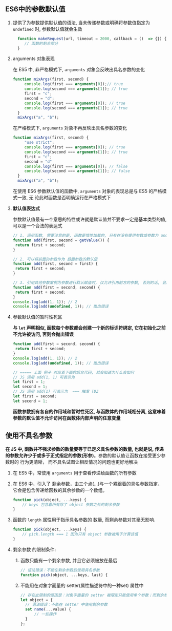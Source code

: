 ## ES6中的参数默认值

1. 提供了为参数提供默认值的语法,  当未传递参数或明确将参数值指定为 `undefined` 时, 参数默认值就会生效

   ```javascript
     function makeRequest(url, timeout = 2000, callback = ()  => {}) {
     	// 函数的剩余部分
     }
   ```

   

2. arguments 对象表现

   在 ES5 中, 非严格模式下, `arguments`  对象会反映出具名参数的变化 

   ```javascript
   function mixArgs(first, second) {
     	console.log(first === arguments[0]);// true
     	console.log(second === arguments[1]); // true
     	first = "c";
     	second = "d";
     	console.log(first === arguments[0]); // true
     	console.log(second === arguments[1]); // true
     }
     mixArgs("a", "b");
   ```

     在严格模式下, `arguments` 对象不再反映出具名参数的变化

   ```javascript
   function mixArgs(first, second) {
     	"use strict";
     	console.log(first === arguments[0]); // true
     	console.log(second === arguments[1]); // true
     	first = "c";
     	second = "d"
     	console.log(first === arguments[0]); // false
     	console.log(second === arguments[1]); // false
     }
     mixArgs("a", "b");
   ```

  	在使用 ES6 参数默认值的函数中, `arguments` 对象的表现总是与 ES5 的严格模式一致, 无	论此时函数是否明确运行在严格模式下

3. **默认值表达式**

   参数默认值最有一个意思的特性或许就是默认值并不要求一定是基本类型的值, 可以是一个合法的表达式

   ```javascript
   // 1. 调用函数, 需要注意的是, 函数是惰性加载的, 只有在没有提供参数或参数为 undefined 才会调用
   function add(first, second = getValue()) {
   	return first + second;
   }
   
   // 2. 可以将前面的参数作为 后面参数的默认值
   function add(first, second = first) {
   	return first + second;
   }
   
   // 3. 引用其他参数案例为参数进行默认赋值时, 仅允许引用前方的参数, 否则的话, 会触发 TDZ(暂时性时区) 错误
   function add(first = second, second) {
   	return first + second;
   }
   console.log(add(1, 1)); // 2
   console.log(add(undefined, 1)); // 抛出错误
   ```

4. 参数默认值的暂时性死区

   **与 `let` 声明相似, 函数每个参数都会创建一个新的标识符绑定, 它在初始化之前不允许被访问, 否则会抛出错误**

   ```javascript
   function add(first = second, second) {
   	return first + second;
   }
   console.log(add(1, 1)); // 2
   console.log(add(undefined, 1)); // 抛出错误
   
   // ===== 上面 例子 对应着下面的后台代码, 就会知道为什么会如何
   // JS 调用 add(1, 1) 可表示为
   let first = 1;
   let second = 1;
   // JS 调用 add(1) 可表示为  === 触发 TDZ 
   let first = second;
   let second = 1;
   ```

   **函数参数拥有各自的作用域和暂时性死区, 与函数体的作用域相分离, 这意味着参数的默认值不允许访问在函数体内部声明的任意变量**



## 使用不具名参数

**在 JS 中, 函数并不强求参数的数量要等于已定义具名参数的数量, 也就是说, 传递的参数允许少于或多于正式指定的参数(形参)**。参数的默认值让函数在接受更少参数时的 行为更清晰， 而不具名试图让相反情况的问题也更好地解决

1. 在 ES5 中，常使用 `arguments` 用于查看传递给函数的所有参数

2. 在 ES6 中，引入了 剩余参数，由三个点(...)与一个紧跟着的具名参数指定， 它会是包含传递给函数的其余参数的一个数组。

   ```javascript
   function pick(object, ...keys) {
       // keys 包含着所有除了 object 参数之外的剩余参数
   }
   ```

3. 函数的 `length` 属性用于指示具名参数的 数量, 而剩余参数对其毫无影响.

   ```javascript
   function pick(object, ...keys) {
       // pick.length === 1 因为只有 object 参数被用于计算该值
   }
   ```

4. 剩余参数 的限制条件: 

   1. 函数只能有一个剩余参数, 并且它必须被放在最后

      ```javascript
      // 语法错误：不能在剩余参数后使用具名参数
      function pick(object, ...keys, last) {
      ```

   2. 不能用在对象字面量的 setter(属性描述符中的一种set) 属性中

      ```javascript
      // 存在此限制的原因是：对象字面量的 setter 被限定只能使用单个参数；而剩余参数按照定义是不限制参数数量的，因此它在此处不被许可。
      let object = {
      	// 语法错误：不能在 setter 中使用剩余参数
      	set name(...value) {
      		// 一些操作
      	}
      };
      ```

      